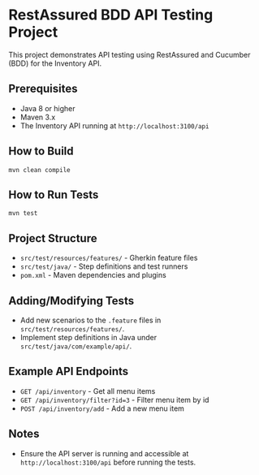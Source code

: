 # RestAssured BDD API Testing Project

This project demonstrates API testing using RestAssured and Cucumber (BDD) for the Inventory API.

## Prerequisites
- Java 8 or higher
- Maven 3.x
- The Inventory API running at `http://localhost:3100/api`

## How to Build

```
mvn clean compile
```

## How to Run Tests

```
mvn test
```

## Project Structure

- `src/test/resources/features/` - Gherkin feature files
- `src/test/java/` - Step definitions and test runners
- `pom.xml` - Maven dependencies and plugins

## Adding/Modifying Tests
- Add new scenarios to the `.feature` files in `src/test/resources/features/`.
- Implement step definitions in Java under `src/test/java/com/example/api/`.

## Example API Endpoints
- `GET /api/inventory` - Get all menu items
- `GET /api/inventory/filter?id=3` - Filter menu item by id
- `POST /api/inventory/add` - Add a new menu item

## Notes
- Ensure the API server is running and accessible at `http://localhost:3100/api` before running the tests. 